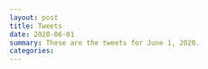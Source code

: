 ```yaml
---
layout: post
title: Tweets
date: 2020-06-01
summary: These are the tweets for June 1, 2020.
categories:
---
```


